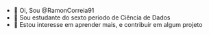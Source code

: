- 👋 Oi, Sou @RamonCorreia91
- 👀 Sou estudante do sexto periodo de Ciência de Dados
- 🌱 Estou interesse em aprender mais, e contribuir em algum projeto
